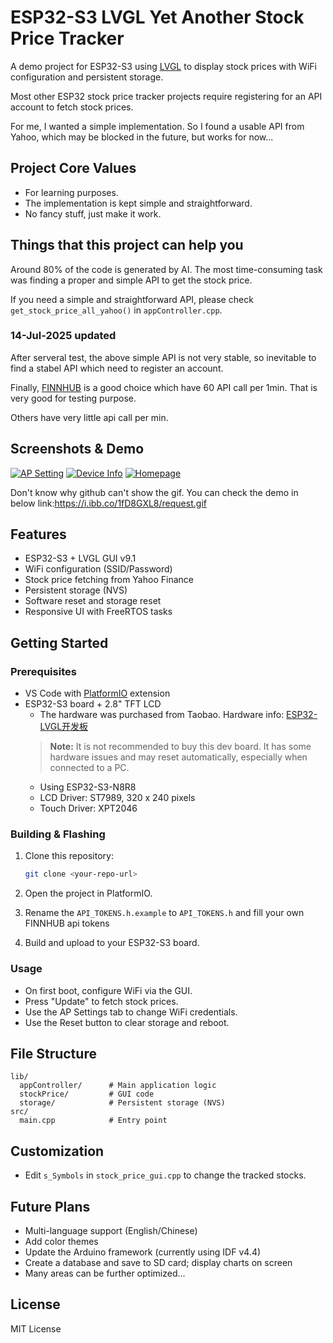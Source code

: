 # ESP32-S3 LVGL Yet Another Stock Price Tracker
A demo project for ESP32-S3 using [LVGL](https://lvgl.io/) to display stock prices with WiFi configuration and persistent storage.

Most other ESP32 stock price tracker projects require registering for an API account to fetch stock prices.

For me, I wanted a simple implementation. So I found a usable API from Yahoo, which may be blocked in the future, but works for now...


## Project Core Values

- For learning purposes.
- The implementation is kept simple and straightforward.
- No fancy stuff, just make it work.

## Things that this project can help you

Around 80% of the code is generated by AI. The most time-consuming task was finding a proper and simple API to get the stock price.

If you need a simple and straightforward API, please check `get_stock_price_all_yahoo()` in `appController.cpp`.

### 14-Jul-2025 updated
After serveral test, the above simple API is not very stable, so inevitable to find a stabel API which need to register an account.

Finally, [FINNHUB](https://finnhub.io/) is a good choice which have 60 API call per 1min. That is very good for testing purpose.

Others have very little api call per min. 


## Screenshots & Demo

<a href="https://ibb.co/TSN560p"><img src="https://i.ibb.co/TSN560p/ap-Setting.jpg" alt="AP Setting" border="0"></a>
<a href="https://ibb.co/VWYbDJCz"><img src="https://i.ibb.co/VWYbDJCz/device-Info.jpg" alt="Device Info" border="0"></a>
<a href="https://ibb.co/Kzx6xyb1"><img src="https://i.ibb.co/Kzx6xyb1/homepage2.jpg" alt="Homepage" border="0"></a> 

Don't know why github can't show the gif. You can check the demo in below link:https://i.ibb.co/1fD8GXL8/request.gif


## Features

- ESP32-S3 + LVGL GUI v9.1
- WiFi configuration (SSID/Password)
- Stock price fetching from Yahoo Finance
- Persistent storage (NVS)
- Software reset and storage reset
- Responsive UI with FreeRTOS tasks

## Getting Started

### Prerequisites

- VS Code with [PlatformIO](https://platformio.org/) extension
- ESP32-S3 board + 2.8" TFT LCD
    - The hardware was purchased from Taobao. Hardware info: [ESP32-LVGL开发板](http://wiki.waaax.cn/boards/ESP32/ESP32-LVGL%E5%BC%80%E5%8F%91%E6%9D%BF.html)
    > **Note:** It is not recommended to buy this dev board. It has some hardware issues and may reset automatically, especially when connected to a PC.
    - Using ESP32-S3-N8R8
    - LCD Driver: ST7989, 320 x 240 pixels
    - Touch Driver: XPT2046  


### Building & Flashing

1. Clone this repository:
    ```sh
    git clone <your-repo-url>
    ```

2. Open the project in PlatformIO.

3. Rename the `API_TOKENS.h.example` to `API_TOKENS.h` and fill your own FINNHUB api tokens

3. Build and upload to your ESP32-S3 board.

### Usage

- On first boot, configure WiFi via the GUI.
- Press "Update" to fetch stock prices.
- Use the AP Settings tab to change WiFi credentials.
- Use the Reset button to clear storage and reboot.

## File Structure

```
lib/
  appController/      # Main application logic
  stockPrice/         # GUI code
  storage/            # Persistent storage (NVS)
src/
  main.cpp            # Entry point
```

## Customization

- Edit `s_Symbols` in `stock_price_gui.cpp` to change the tracked stocks.


## Future Plans

- Multi-language support (English/Chinese)
- Add color themes
- Update the Arduino framework (currently using IDF v4.4)
- Create a database and save to SD card; display charts on screen
- Many areas can be further optimized...

## License

MIT License

